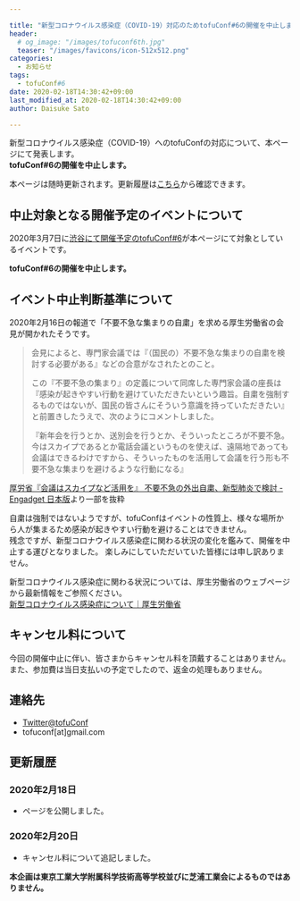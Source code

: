 ```yaml
---

title: "新型コロナウイルス感染症（COVID-19）対応のためtofuConf#6の開催を中止します"
header:
  # og_image: "/images/tofuconf6th.jpg"
  teaser: "/images/favicons/icon-512x512.png"
categories: 
  - お知らせ
tags:
  - tofuConf#6
date: 2020-02-18T14:30:42+09:00
last_modified_at: 2020-02-18T14:30:42+09:00
author: Daisuke Sato

---
```

新型コロナウイルス感染症（COVID-19）へのtofuConfの対応について、本ページにて発表します。  
__tofuConf#6の開催を中止します。__

本ページは随時更新されます。更新履歴は[こちら](https://github.com/tofuconf/tofuconf.club/commits/master/_posts/2020-02-18-tofuconf-covid19.md)から確認できます。

## 中止対象となる開催予定のイベントについて

2020年3月7日に[渋谷にて開催予定のtofuConf#6](/2020-01-16/6th-tofuconf-general.html)が本ページにて対象としているイベントです。

__tofuConf#6の開催を中止します。__

## イベント中止判断基準について

2020年2月16日の報道で「不要不急な集まりの自粛」を求める厚生労働省の会見が開かれたそうです。

> 会見によると、専門家会議では『（国民の）不要不急な集まりの自粛を検討する必要がある』などの合意がなされたとのこと。
>
> この『不要不急の集まり』の定義について同席した専門家会議の座長は『感染が起きやすい行動を避けていただきたいという趣旨。自粛を強制するものではないが、国民の皆さんにそういう意識を持っていただきたい』と前置きしたうえで、次のようにコメントしました。
>
> 『新年会を行うとか、送別会を行うとか、そういったところが不要不急。今はスカイプであるとか電話会議というものを使えば、遠隔地であっても会議はできるわけですから、そういったものを活用して会議を行う形も不要不急な集まりを避けるような行動になる』

[厚労省『会議はスカイプなど活用を』 不要不急の外出自粛、新型肺炎で検討 - Engadget 日本版](https://japanese.engadget.com/jp-2020-02-16-corona.html)より一部を抜粋

自粛は強制ではないようですが、tofuConfはイベントの性質上、様々な場所から人が集まるため感染が起きやすい行動を避けることはできません。  
残念ですが、新型コロナウイルス感染症に関わる状況の変化を鑑みて、開催を中止する運びとなりました。
楽しみにしていただいていた皆様には申し訳ありません。

新型コロナウイルス感染症に関わる状況については、厚生労働省のウェブページから最新情報をご参照ください。  
[新型コロナウイルス感染症について｜厚生労働省](https://www.mhlw.go.jp/stf/seisakunitsuite/bunya/0000164708_00001.html)

## キャンセル料について

今回の開催中止に伴い、皆さまからキャンセル料を頂戴することはありません。  
また、参加費は当日支払いの予定でしたので、返金の処理もありません。

## 連絡先

* [Twitter@tofuConf](https://twitter.com/tofuConf)
* tofuconf[at]gmail.com

## 更新履歴

### 2020年2月18日

* ページを公開しました。

### 2020年2月20日

* キャンセル料について追記しました。


__本企画は東京工業大学附属科学技術高等学校並びに芝浦工業会によるものではありません。__
